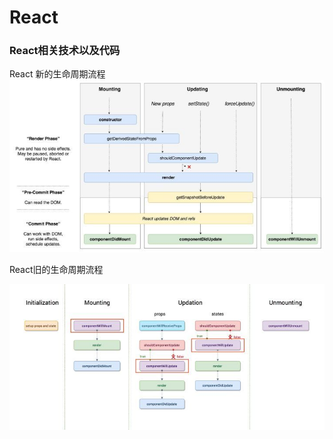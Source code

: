 # React
### React相关技术以及代码

React 新的生命周期流程
![](https://github.com/chenjifei/React/raw/master/image/react-new-lifecycle.jpg)

React旧的生命周期流程

![](./image/react-old-lifecycle.jpg)

